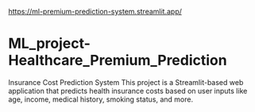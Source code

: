 https://ml-premium-prediction-system.streamlit.app/
# ML_project-Healthcare_Premium_Prediction
Insurance Cost Prediction System This project is a Streamlit-based web application that predicts health insurance costs based on user inputs like age, income, medical history, smoking status, and more.  

